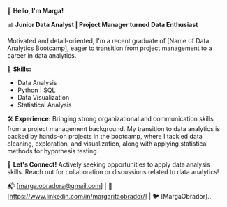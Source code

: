
👋 **Hello, I'm Marga!**

📊 **Junior Data Analyst | Project Manager turned Data Enthusiast**

Motivated and detail-oriented, I'm a recent graduate of [Name of Data Analytics Bootcamp], eager to transition from project management to a career in data analytics.

🧰 **Skills:**
- Data Analysis
- Python | SQL
- Data Visualization
- Statistical Analysis

🛠️ **Experience:**
Bringing strong organizational and communication skills from a project management background. My transition to data analytics is backed by hands-on projects in the bootcamp, where I tackled data cleaning, exploration, and visualization, along with applying statistical methods for hypothesis testing.


📧 **Let's Connect!**
Actively seeking opportunities to apply data analysis skills. Reach out for collaboration or discussions related to data analytics!

📬 [marga.obradora@gmail.com] | 🔗 [https://www.linkedin.com/in/margaritaobrador/] | 🐦 [MargaObrador]..


